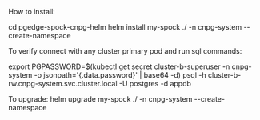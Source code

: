 How to install:

cd pgedge-spock-cnpg-helm
helm install my-spock ./ -n cnpg-system --create-namespace

To verify connect with any cluster primary pod and run sql commands:

export PGPASSWORD=$(kubectl get secret cluster-b-superuser -n cnpg-system -o jsonpath='{.data.password}' | base64 -d)
psql -h cluster-b-rw.cnpg-system.svc.cluster.local -U postgres -d appdb

To upgrade:
helm upgrade my-spock ./ -n cnpg-system --create-namespace

